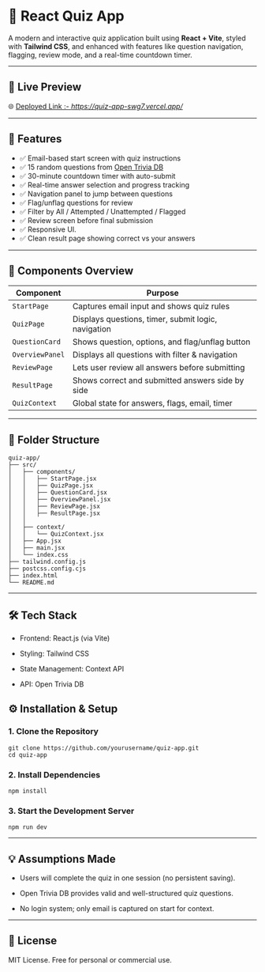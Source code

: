 # 🧠 React Quiz App 

A modern and interactive quiz application built using **React + Vite**, styled with **Tailwind CSS**, and enhanced with features like question navigation, flagging, review mode, and a real-time countdown timer.

---

## 🚀 Live Preview

🌐 [Deployed Link :- ](#) *https://quiz-app-swg7.vercel.app/*

---

## 📌 Features

- ✅ Email-based start screen with quiz instructions
- ✅ 15 random questions from [Open Trivia DB](https://opentdb.com/api.php?amount=15)
- ✅ 30-minute countdown timer with auto-submit
- ✅ Real-time answer selection and progress tracking
- ✅ Navigation panel to jump between questions
- ✅ Flag/unflag questions for review
- ✅ Filter by All / Attempted / Unattempted / Flagged
- ✅ Review screen before final submission
- ✅ Responsive UI.
- ✅ Clean result page showing correct vs your answers

---

## 🧩 Components Overview

| Component        | Purpose                                                                 |
|------------------|-------------------------------------------------------------------------|
| `StartPage`       | Captures email input and shows quiz rules                              |
| `QuizPage`        | Displays questions, timer, submit logic, navigation                     |
| `QuestionCard`    | Shows question, options, and flag/unflag button                        |
| `OverviewPanel`   | Displays all questions with filter & navigation                        |
| `ReviewPage`      | Lets user review all answers before submitting                         |
| `ResultPage`      | Shows correct and submitted answers side by side                       |                              
| `QuizContext`     | Global state for answers, flags, email, timer                          |

---

## 📁 Folder Structure
```
quiz-app/
├── src/
│   ├── components/
│   │   ├── StartPage.jsx
│   │   ├── QuizPage.jsx
│   │   ├── QuestionCard.jsx
│   │   ├── OverviewPanel.jsx
│   │   ├── ReviewPage.jsx
│   │   ├── ResultPage.jsx
│   │  
│   ├── context/
│   │   └── QuizContext.jsx
│   ├── App.jsx
│   ├── main.jsx
│   └── index.css
├── tailwind.config.js
├── postcss.config.cjs
├── index.html
└── README.md

```

---

## 🛠 Tech Stack
- Frontend: React.js (via Vite)

- Styling: Tailwind CSS

- State Management: Context API

- API: Open Trivia DB


## ⚙️ Installation & Setup

### 1. Clone the Repository

```
git clone https://github.com/yourusername/quiz-app.git
cd quiz-app
```
### 2. Install Dependencies
```
npm install
```
### 3. Start the Development Server
```
npm run dev
```
---
## 💡 Assumptions Made
- Users will complete the quiz in one session (no persistent saving).

- Open Trivia DB provides valid and well-structured quiz questions.

- No login system; only email is captured on start for context.

---
## 📜 License
MIT License. Free for personal or commercial use.
  
